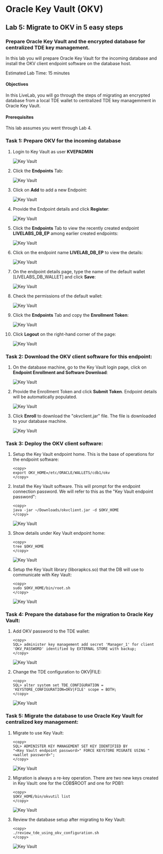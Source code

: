 # Oracle Key Vault (OKV)

## Lab 5: Migrate to OKV in 5 easy steps
### Prepare Oracle Key Vault and the encrypted database for centralized TDE key management. 
In this lab you will prepare Oracle Key Vault for the incoming database and install the OKV client endpoint software on the database host.

Estimated Lab Time: 15 minutes

#### Objectives
In this LiveLab, you will go through the steps of migrating an encrypted database from a local TDE wallet to centralized TDE key managemment in Oracle Key Vault.

#### Prerequisites
This lab assumes you went through Lab 4. 

### Task 1: Prepare OKV for the incoming database

1.  Login to Key Vault as user **KVEPADMIN**

     ![Key Vault](./images/image-2025-7-24_12-13-38.png "Login to Key Vault as an endpoint administrator.")

2. Click the **Endpoints** Tab:

    ![Key Vault](./images/image-2025-7-24_12-11-54.png "Click the Endpoints Tab.")

3.  Click on **Add** to add a new Endpoint:

    ![Key Vault](./images/image-2025-7-24_15-59-1.png "Click on Add to add a new Endpoint:")

4.  Provide the Endpoint details and click **Register**:

    ![Key Vault](./images/image-2025-7-24_12-17-29.png "Fill in the details of your endpoint: Endpoint Name is LIVELABS_DB_EP; Type is Oracle Database; OS Type is Linux; click 'Register'")

5.  Click the **Endpoints** Tab to view the recently created endpoint **LIVELABS\_DB\_EP** among earlier created endpoints:

    ![Key Vault](./images/image-2025-7-24_12-26-31.png "Click the Endpoints Tab to view the recently created endpoint LIVELABS_DB_EP:")

6.  Click on the endpoint name **LIVELAB\_DB\_EP** to view the details:

    ![Key Vault](./images/image-2025-7-24_12-26-40.png "Click on the endpoint name LIVELAB_DB_EP to view the details:")

7.  On the endpoint details page, type the name of the default wallet [LIVELABS_DB_WALLET] and click **Save**:

    ![Key Vault](./images/image-2025-7-24_16-12-59.png "On the endpoint details page, add the default wallet and click save:")

8.  Check the permissions of the default wallet:

    ![Key Vault](./images/image-2025-7-24_16-15-52.png "Check the permissions of the default wallet:")

9.  Click the **Endpoints** Tab and copy the **Enrollment Token**:

    ![Key Vault](./images/image-2025-7-24_16-17-13.png "Click the Endpoints Tab and copy the Enrollment Token:")

10. Click **Logout** on the right-hand corner of the page:

    ![Key Vault](./images/image-2025-7-24_12-27-48.png "Click Logout on the right-hand corner of the page:")

### Task 2: Download the OKV client software for this endpoint:

1.  On the database machine, go to the Key Vault login page, click on **Endpoint Enrollment and Software Download**:

    ![Key Vault](./images/image-2025-7-24_12-31-21.png "On the database machine, go to the Key Vault login page, click on Endpoint Enrollment and Software Download:")

2.  Provide the Enrollment Token and click **Submit Token**. Endpoint details will be automatically populated.

    ![Key Vault](./images/image-2025-7-24_12-38-55.png "Provide the Enrollment Token and click Submit Token. Endpoint details will be automatically populated:")

3.  Click **Enroll** to download the "okvclient.jar" file. The file is downloaded to your database machine.

    ![Key Vault](./images/image-2025-7-24_16-22-35.png "Click enroll to download the okvclient.jar file. The file is downloaded to your database machine.")

### Task 3: Deploy the OKV client software:

1.  Setup the Key Vault endpoint home. This is the base of operations for the endpoint software:

    ```
    <copy>
    export OKV_HOME=/etc/ORACLE/WALLETS/cdb1/okv
    </copy>
    ```

2.  Install the Key Vault software. This will prompt for the endpoint connection password. We will refer to this as the "Key Vault endpoint password":

    ```
    <copy>
    java -jar ~/Downloads/okvclient.jar -d $OKV_HOME
    </copy>
    ```

    ![Key Vault](./images/image-2025-7-24_12-48-0.png "Install Key Vault software. This will prompt for the endpoint connection password.")

3.  Show details under Key Vault endpoint home:

    ```
    <copy>
    tree $OKV_HOME
    </copy>
    ```

    ![Key Vault](./images/image-2025-7-24_16-33-45.png "Show details under Key Vault endpoint home:")

4.  Setup the Key Vault library (liborapkcs.so) that the DB will use to communicate with Key Vault:

    ```
    <copy>
    sudo $OKV_HOME/bin/root.sh
    </copy>
    ```

    ![Key Vault](./images/image-2025-7-24_12-50-7.png "Setup the Key Vault library (liborapkcs.so) that the DB will use to communicate with Key Vault:")

### Task 4: Prepare the database for the migration to Oracle Key Vault:

1.  Add OKV password to the TDE wallet:

    ```
    <copy>
    SQL> administer key management add secret 'Manager_1' for client 'OKV_PASSWORD' identified by EXTERNAL STORE with backup;
    </copy>
    ```

    ![Key Vault](./images/image-2025-7-24_12-52-28.png "Add OKV password to the TDE wallet:")

2.  Change the TDE configuration to OKV|FILE:

    ```
    <copy>
    SQL> alter system set TDE_CONFIGURATION = 'KEYSTORE_CONFIGURATION=OKV|FILE' scope = BOTH;
    </copy>
    ```

    ![Key Vault](./images/image-2025-7-24_12-53-4.png "Change the TDE configuration to OKV|FILE:")

### Task 5: Migrate the database to use Oracle Key Vault for centralized key management:

1.  Migrate to use Key Vault:

    ```
    <copy>
    SQL> ADMINISTER KEY MANAGEMENT SET KEY IDENTIFIED BY
    "<Key Vault endpoint password>" FORCE KEYSTORE MIGRATE USING "<wallet password>";
    </copy>
    ```

    ![Key Vault](./images/image-2025-7-24_12-54-16.png "Add OKV password to the TDE wallet:")

2.  Migration is always a re-key operation. There are two new keys created in Key Vault: one for the CDB$ROOT and one for PDB1:

    ```
    <copy>
    $OKV_HOME/bin/okvutil list
    </copy>
    ```

    ![Key Vault](./images/image-2025-7-24_16-58-54.png "Migration is always a re-key operation. There are two new keys created in Key Vault: one for the CDB\$ROOT and one for PDB1:")

3.  Review the database setup after migrating to Key Vault:

    ```
    <copy>
    ./review_tde_using_okv_configuration.sh
    </copy>
    ```

    ![Key Vault](./images/image-2025-7-24_17-8-50.png "Review the database setup after migrating to Key Vault:")
